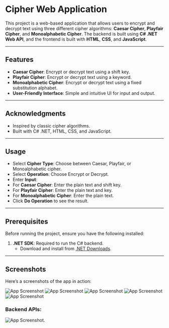 # Cipher Web Application

This project is a web-based application that allows users to encrypt and decrypt text using three different cipher algorithms: **Caesar Cipher**, **Playfair Cipher**, and **Monoalphabetic Cipher**. The backend is built using **C# .NET Web API**, and the frontend is built with **HTML**, **CSS**, and **JavaScript**.

---

## Features

- **Caesar Cipher**: Encrypt or decrypt text using a shift key.
- **Playfair Cipher**: Encrypt or decrypt text using a keyword.
- **Monoalphabetic Cipher**: Encrypt or decrypt text using a fixed substitution alphabet.
- **User-Friendly Interface**: Simple and intuitive UI for input and output.

---
## Acknowledgments
- Inspired by classic cipher algorithms.
- Built with C# .NET, HTML, CSS, and JavaScript.

---
## Usage
- Select **Cipher Type**: Choose between Caesar, Playfair, or Monoalphabetic cipher.
- Select **Operation**: Choose Encrypt or Decrypt.
- Enter **Input**:
- For **Caesar Cipher**: Enter the plain text and shift key.
- For **Playfair Cipher**: Enter the plain text and key.
- For **Monoalphabetic Cipher**: Enter the plain text.
- Click **Do Operation** to see the result.

---
## Prerequisites

Before running the project, ensure you have the following installed:

1. **.NET SDK**: Required to run the C# backend.
   - Download and install from [.NET Downloads](https://dotnet.microsoft.com/download).

---

## Screenshots

Here’s a screenshots of the app in action:

![App Screenshot](https://github.com/Ahmed-Ramadan-Ahmed/Cipher-Web-App/blob/main/ScreenShots/0.png)
![App Screenshot](https://github.com/Ahmed-Ramadan-Ahmed/Cipher-Web-App/blob/main/ScreenShots/1.png)
![App Screenshot](https://github.com/Ahmed-Ramadan-Ahmed/Cipher-Web-App/blob/main/ScreenShots/2.png)
![App Screenshot](https://github.com/Ahmed-Ramadan-Ahmed/Cipher-Web-App/blob/main/ScreenShots/3.png)
![App Screenshot](https://github.com/Ahmed-Ramadan-Ahmed/Cipher-Web-App/blob/main/ScreenShots/4.png)

### Backend APIs:

![App Screenshot](https://github.com/Ahmed-Ramadan-Ahmed/Cipher-Web-App/blob/main/ScreenShots/5.png).

